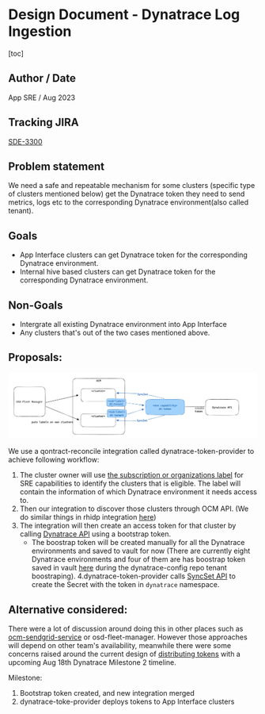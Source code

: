 # Design Document - Dynatrace Log Ingestion

[toc]

## Author / Date

App SRE / Aug 2023

## Tracking JIRA

[SDE-3300](https://issues.redhat.com/browse/SDE-3300)

## Problem statement

We need a safe and repeatable mechanism for some clusters (specific type of clusters mentioned below) get the Dynatrace token they need to send metrics, logs etc to the corresponding Dynatrace environment(also called tenant).

## Goals

* App Interface clusters can get Dynatrace token for the corresponding Dynatrace environment.
* Internal hive based clusters can get Dynatrace token for the corresponding Dynatrace environment.

## Non-Goals

* Intergrate all existing Dynatrace environment into App Interface
* Any clusters that's out of the two cases mentioned above.

## Proposals:
![](images/dynatrace-token-provider.png)

We use a qontract-reconcile integration called dynatrace-token-provider to achieve following workflow:

1. The cluster owner will use [the subscription or organizations label](https://service.pages.redhat.com/dev-guidelines/docs/sre-capabilities/framework/ocm-labels/) for SRE capabilities to identify the clusters that is eligible. The label will contain the information of which Dynatrace environment it needs access to. 
2. Then our integration to discover those clusters through OCM API. (We do similar things in rhidp integration [here](https://github.com/app-sre/qontract-reconcile/blob/master/reconcile/rhidp/common.py#L42))
3. The integration will then create an access token for that cluster by calling [Dynatrace API](https://www.dynatrace.com/support/help/dynatrace-api/environment-api/tokens-v2/api-tokens/post-token) using a bootstrap token. 
    * The boostrap token will be created manually for all the Dynatrace environments and saved to vault for now (There are currently eight Dynatrace environments and four of them are has boostrap token saved in vault [here](https://vault.devshift.net/ui/vault/secrets/app-sre/list/creds/dynatrace/redhat-aws/bootstrap-api-tokens/) during the dynatrace-config repo tenant boostraping).
4.dynatrace-token-provider calls [SyncSet API](https://api.openshift.com/#/default/post_api_clusters_mgmt_v1_clusters__cluster_id__external_configuration_syncsets) to create the Secret with the token in `dynatrace` namespace.

## Alternative considered:

There were a lot of discussion around doing this in other places such as [ocm-sendgrid-service](https://gitlab.cee.redhat.com/service/ocm-sendgrid-service) or osd-fleet-manager. However those approaches will depend on other team's availability, meanwhile there were some concerns raised around the current design of [distributing tokens](https://docs.google.com/document/d/1rAPTtEXCz7KQAbXruEkbkkZLa2rHJSlyTAVtnv1GeO4/edit#heading=h.lx1q59w5wz3o) with a upcoming Aug 18th Dynatrace Milestone 2 timeline.


Milestone:
1. Bootstrap token created, and new integration merged
2. dynatrace-toke-provider deploys tokens to App Interface clusters